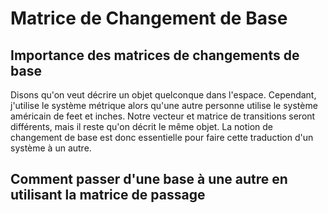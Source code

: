 # Matrice de Changement de Base

## Importance des matrices de changements de base

Disons qu'on veut décrire un objet quelconque dans l'espace. Cependant, j'utilise le système métrique alors qu'une autre personne utilise le système américain de feet et inches. Notre vecteur et matrice de transitions seront différents, mais il reste qu'on décrit le même objet. La notion de changement de base est donc essentielle pour faire cette traduction d'un système à un autre.

## Comment passer d'une base à une autre en utilisant la matrice de passage

